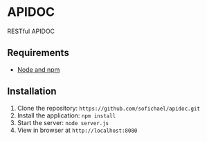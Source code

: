 # APIDOC
RESTful APIDOC

## Requirements

- [Node and npm](http://nodejs.org)

## Installation

1. Clone the repository: `https://github.com/sofichael/apidoc.git`
2. Install the application: `npm install`
3. Start the server: `node server.js`
4. View in browser at `http://localhost:8080`

